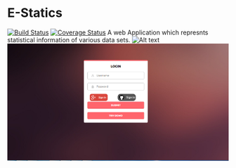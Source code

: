 # E-Statics
[![Build Status](https://travis-ci.org/nagnath006/E-Statics.png)](https://travis-ci.org/nagnath006/E-Statics)
[![Coverage Status](https://coveralls.io/repos/github/terma/github-pr-coverage-status/badge.svg?branch=master)](https://coveralls.io/github/terma/github-pr-coverage-status?branch=master)
A web Application which represnts statistical information of various data sets.
![Alt text](data.PNG?raw=true "E-Statics")
![Alt text](Capture.PNG?raw=true "E-Statics")
